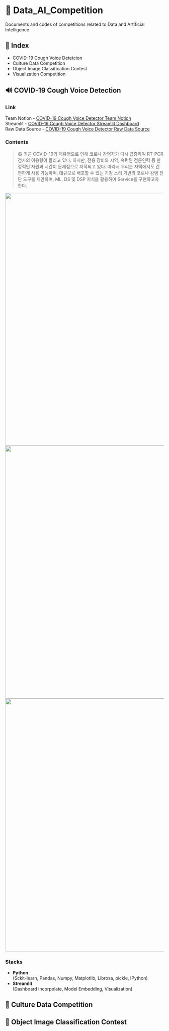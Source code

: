 # 📌 Data_AI_Competition
Documents and codes of competitions related to Data and Artificial Intelligence

## 📑 Index
* COVID-19 Cough Voice Detetcion
* Culture Data Competition
* Object Image Classification Contest
* Visualization Competition

## 🔊 COVID-19 Cough Voice Detection
### Link
Team Notion - [COVID-19 Cough Voice Detector Team Notion](https://www.notion.so/likelion-aischool/bc13a13c6652401aa2b05c267a6044a5?p=611b551f2da54d609901d2616e0c28a1&pm=c)   
Streamlit - [COVID-19 Cough Voice Detector Streamlit Dashboard](https://lion-hill-dataton-main-gyuho-mx478a.streamlitapp.com/COVID-19_Detection)   
Raw Data Source - [COVID-19 Cough Voice Detector Raw Data Source](https://dacon.io/competitions/official/235910/data)   

### Contents
> 😷 최근 COVID-19의 재유행으로 인해 코로나 감염자가 다시 급증하여 RT-PCR 검사의 이용량이 몰리고 있다.
> 하지만, 전용 장비와 시약, 숙련된 전문인력 등 한정적인 자원과 시간이 문제점으로 지적되고 있다.
> 따라서 우리는 자택에서도 간편하게 사용 가능하며, 대규모로 배포할 수 있는 기침 소리 기반의
> 코로나 감염 진단 도구를 제안하며, ML, DS 및  DSP 지식을 활용하여 Service를 구현하고자 한다.   

<img src = "https://github.com/J-PARK11/Data_AI_Competition/blob/master/COVID-19%20Voice%20Detection/figure/Main%20Post.png" width = '800'/>
<img src = "https://github.com/J-PARK11/Data_AI_Competition/blob/master/COVID-19%20Voice%20Detection/figure/DATA%20PREPROCESSING.png" width = '800'/>
<img src = "https://github.com/J-PARK11/Data_AI_Competition/blob/master/COVID-19%20Voice%20Detection/figure/ML%20FRAMEWORK.png" width = '800'/>

### Stacks
- **Python**   
    (Sckit-learn, Pandas, Numpy, Matplotlib, Librosa, pickle, IPython)
- **Streamlit**   
    (Dashboard Incorpolate, Model Embedding, Visualization)


## 🎯 Culture Data Competition

## 📸 Object Image Classification Contest
